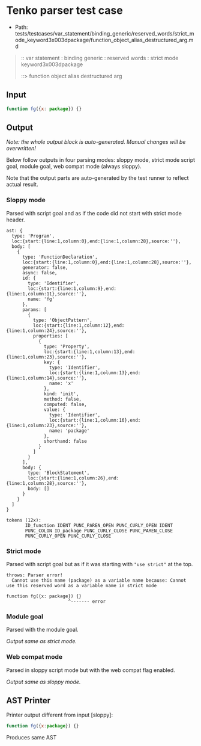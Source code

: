 # Tenko parser test case

- Path: tests/testcases/var_statement/binding_generic/reserved_words/strict_mode_keyword3x003dpackage/function_object_alias_destructured_arg.md

> :: var statement : binding generic : reserved words : strict mode keyword3x003dpackage
>
> ::> function object alias destructured arg

## Input

`````js
function fg({x: package}) {}
`````

## Output

_Note: the whole output block is auto-generated. Manual changes will be overwritten!_

Below follow outputs in four parsing modes: sloppy mode, strict mode script goal, module goal, web compat mode (always sloppy).

Note that the output parts are auto-generated by the test runner to reflect actual result.

### Sloppy mode

Parsed with script goal and as if the code did not start with strict mode header.

`````
ast: {
  type: 'Program',
  loc:{start:{line:1,column:0},end:{line:1,column:28},source:''},
  body: [
    {
      type: 'FunctionDeclaration',
      loc:{start:{line:1,column:0},end:{line:1,column:28},source:''},
      generator: false,
      async: false,
      id: {
        type: 'Identifier',
        loc:{start:{line:1,column:9},end:{line:1,column:11},source:''},
        name: 'fg'
      },
      params: [
        {
          type: 'ObjectPattern',
          loc:{start:{line:1,column:12},end:{line:1,column:24},source:''},
          properties: [
            {
              type: 'Property',
              loc:{start:{line:1,column:13},end:{line:1,column:23},source:''},
              key: {
                type: 'Identifier',
                loc:{start:{line:1,column:13},end:{line:1,column:14},source:''},
                name: 'x'
              },
              kind: 'init',
              method: false,
              computed: false,
              value: {
                type: 'Identifier',
                loc:{start:{line:1,column:16},end:{line:1,column:23},source:''},
                name: 'package'
              },
              shorthand: false
            }
          ]
        }
      ],
      body: {
        type: 'BlockStatement',
        loc:{start:{line:1,column:26},end:{line:1,column:28},source:''},
        body: []
      }
    }
  ]
}

tokens (12x):
       ID_function IDENT PUNC_PAREN_OPEN PUNC_CURLY_OPEN IDENT
       PUNC_COLON ID_package PUNC_CURLY_CLOSE PUNC_PAREN_CLOSE
       PUNC_CURLY_OPEN PUNC_CURLY_CLOSE
`````

### Strict mode

Parsed with script goal but as if it was starting with `"use strict"` at the top.

`````
throws: Parser error!
  Cannot use this name (package) as a variable name because: Cannot use this reserved word as a variable name in strict mode

function fg({x: package}) {}
                       ^------- error
`````


### Module goal

Parsed with the module goal.

_Output same as strict mode._

### Web compat mode

Parsed in sloppy script mode but with the web compat flag enabled.

_Output same as sloppy mode._

## AST Printer

Printer output different from input [sloppy]:

````js
function fg({x:package}) {}
````

Produces same AST
